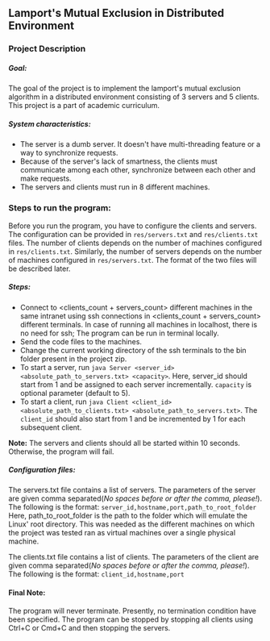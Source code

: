 ## Lamport's Mutual Exclusion in Distributed Environment

### Project Description
##### Goal:
The goal of the project is to implement the lamport's mutual exclusion algorithm in a distributed environment consisting of 3 servers and 5 clients. This project is a part of academic curriculum.

##### System characteristics:
- The server is a dumb server. It doesn't have multi-threading feature or a way to synchronize requests.
- Because of the server's lack of smartness, the clients must communicate among each other, synchronize between each other and make requests.
- The servers and clients must run in 8 different machines.

### Steps to run the program:
Before you run the program, you have to configure the clients and servers. The configuration can be provided in `res/servers.txt` and `res/clients.txt` files. The number of clients depends on the number of machines configured in `res/clients.txt`. Similarly, the number of servers depends on the number of machines configured in `res/servers.txt`. The format of the two files will be described later.

##### Steps:
- Connect to <clients_count + servers_count> different machines in the same intranet using ssh connections in <clients_count + servers_count> different terminals. In case of running all machines in localhost, there is no need for ssh; The program can be run in terminal locally.
- Send the code files to the machines.
- Change the current working directory of the ssh terminals to the bin folder present in the project zip.
- To start a server, run  `java Server <server_id> <absolute_path_to_servers.txt> <capacity>`. Here, server_id should start from 1 and be assigned to each server incrementally. `capacity` is optional parameter (default to 5).
- To start a client, run `java Client <client_id> <absolute_path_to_clients.txt> <absolute_path_to_servers.txt>`. The `client_id` should also start from 1 and be incremented by 1 for each subsequent client.

**Note:** The servers and clients should all be started within 10 seconds. Otherwise, the program will fail.

##### Configuration files:
The servers.txt file contains a list of servers. The parameters of the server are given comma separated(*No spaces before or after the comma, please!*). The following is the format:
`server_id,hostname,port,path_to_root_folder`
Here, path_to_root_folder is the path to the folder which will emulate the Linux' root directory. This was needed as the different machines on which the project was tested ran as virtual machines over a single physical machine.

The clients.txt file contains a list of clients. The parameters of the client are given comma separated(*No spaces before or after the comma, please!*). The following is the format:
`client_id,hostname,port`

#### Final Note:
The program will never terminate. Presently, no termination condition have been specified. The program can be stopped by stopping all clients using Ctrl+C or Cmd+C and then stopping the servers.
